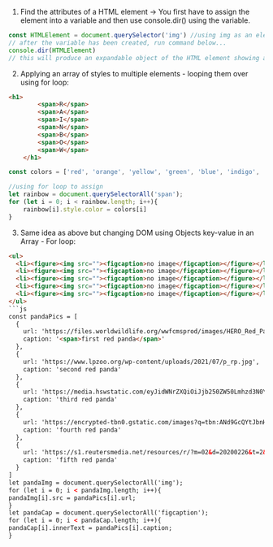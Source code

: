 1. Find the attributes of a HTML element -> You first have to assign the element into a variable and then use console.dir() using the variable.
```js
const HTMLElement = document.querySelector('img') //using img as an element example
// after the variable has been created, run command below...
console.dir(HTMLElement)
// this will produce an expandable object of the HTML element showing all its Attributes
```

2. Applying an array of styles to multiple elements - looping them over using for loop:
```html
<h1>
        <span>R</span>
        <span>A</span>
        <span>I</span>
        <span>N</span>
        <span>B</span>
        <span>O</span>
        <span>W</span>
    </h1>
```
```js
const colors = ['red', 'orange', 'yellow', 'green', 'blue', 'indigo', 'violet']; //an array of styles that you'll put

//using for loop to assign
let rainbow = document.querySelectorAll('span');
for (let i = 0; i < rainbow.length; i++){
    rainbow[i].style.color = colors[i]
}
```
3. Same idea as above but changing DOM using Objects key-value in an Array - For loop:
```html
<ul>
  <li><figure><img src=""><figcaption>no image</figcaption></figure></li>
  <li><figure><img src=""><figcaption>no image</figcaption></figure></li>
  <li><figure><img src=""><figcaption>no image</figcaption></figure></li>
  <li><figure><img src=""><figcaption>no image</figcaption></figure></li>
  <li><figure><img src=""><figcaption>no image</figcaption></figure></li>
</ul>
```js
const pandaPics = [
  {
    url: 'https://files.worldwildlife.org/wwfcmsprod/images/HERO_Red_Panda_279141/hero_small/4ocbtgyvq7_XL_279141.jpg',
    caption: '<span>first red panda</span>'
  },
  {
    url: 'https://www.lpzoo.org/wp-content/uploads/2021/07/p_rp.jpg',
    caption: 'second red panda'
  },
  {
    url: 'https://media.hswstatic.com/eyJidWNrZXQiOiJjb250ZW50Lmhzd3N0YXRpYy5jb20iLCJrZXkiOiJnaWZcL3JlZC1wYW5kYS5qcGciLCJlZGl0cyI6eyJyZXNpemUiOnsid2lkdGgiOjgyOH19fQ==',
    caption: 'third red panda'
  },
  {
    url: 'https://encrypted-tbn0.gstatic.com/images?q=tbn:ANd9GcQYtJbnHPG3ozVoGzwk94OCRysnM7iNgu9nPg&usqp=CAU',
    caption: 'fourth red panda'
  },
  {
    url: 'https://s1.reutersmedia.net/resources/r/?m=02&d=20200226&t=2&i=1495671525&w=&fh=545px&fw=&ll=&pl=&sq=&r=LYNXNPEG1P2B0',
    caption: 'fifth red panda'
  }
]
let pandaImg = document.querySelectorAll('img');
for (let i = 0; i < pandaImg.length; i++){
pandaImg[i].src = pandaPics[i].url;
}
let pandaCap = document.querySelectorAll('figcaption');
for (let i = 0; i < pandaCap.length; i++){
pandaCap[i].innerText = pandaPics[i].caption;
}
```
